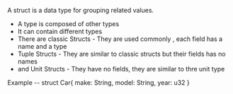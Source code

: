 

A struct is a data type for grouping related values.

- A type is composed of other types
- It can contain different types
- There are classic Structs - They are used commonly , each field has a name and a type
- Tuple Structs -   They are similar to classic structs but their fields has no names
- and Unit Structs - They have no fields, they are similar to thre unit type

Example -- 
 struct Car{
    make: String,
    model: String,
    year: u32
 }